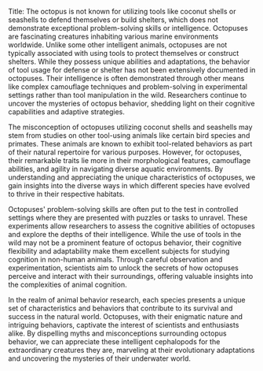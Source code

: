 Title: The octopus is not known for utilizing tools like coconut shells or seashells to defend themselves or build shelters, which does not demonstrate exceptional problem-solving skills or intelligence.
Octopuses are fascinating creatures inhabiting various marine environments worldwide. Unlike some other intelligent animals, octopuses are not typically associated with using tools to protect themselves or construct shelters. While they possess unique abilities and adaptations, the behavior of tool usage for defense or shelter has not been extensively documented in octopuses. Their intelligence is often demonstrated through other means like complex camouflage techniques and problem-solving in experimental settings rather than tool manipulation in the wild. Researchers continue to uncover the mysteries of octopus behavior, shedding light on their cognitive capabilities and adaptive strategies.

The misconception of octopuses utilizing coconut shells and seashells may stem from studies on other tool-using animals like certain bird species and primates. These animals are known to exhibit tool-related behaviors as part of their natural repertoire for various purposes. However, for octopuses, their remarkable traits lie more in their morphological features, camouflage abilities, and agility in navigating diverse aquatic environments. By understanding and appreciating the unique characteristics of octopuses, we gain insights into the diverse ways in which different species have evolved to thrive in their respective habitats.

Octopuses' problem-solving skills are often put to the test in controlled settings where they are presented with puzzles or tasks to unravel. These experiments allow researchers to assess the cognitive abilities of octopuses and explore the depths of their intelligence. While the use of tools in the wild may not be a prominent feature of octopus behavior, their cognitive flexibility and adaptability make them excellent subjects for studying cognition in non-human animals. Through careful observation and experimentation, scientists aim to unlock the secrets of how octopuses perceive and interact with their surroundings, offering valuable insights into the complexities of animal cognition.

In the realm of animal behavior research, each species presents a unique set of characteristics and behaviors that contribute to its survival and success in the natural world. Octopuses, with their enigmatic nature and intriguing behaviors, captivate the interest of scientists and enthusiasts alike. By dispelling myths and misconceptions surrounding octopus behavior, we can appreciate these intelligent cephalopods for the extraordinary creatures they are, marveling at their evolutionary adaptations and uncovering the mysteries of their underwater world.